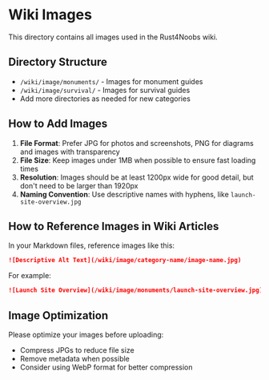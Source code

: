 # Wiki Images

This directory contains all images used in the Rust4Noobs wiki.

## Directory Structure

- `/wiki/image/monuments/` - Images for monument guides
- `/wiki/image/survival/` - Images for survival guides
- Add more directories as needed for new categories

## How to Add Images

1. **File Format**: Prefer JPG for photos and screenshots, PNG for diagrams and images with transparency
2. **File Size**: Keep images under 1MB when possible to ensure fast loading times
3. **Resolution**: Images should be at least 1200px wide for good detail, but don't need to be larger than 1920px
4. **Naming Convention**: Use descriptive names with hyphens, like `launch-site-overview.jpg`

## How to Reference Images in Wiki Articles

In your Markdown files, reference images like this:

```markdown
![Descriptive Alt Text](/wiki/image/category-name/image-name.jpg)
```

For example:

```markdown
![Launch Site Overview](/wiki/image/monuments/launch-site-overview.jpg)
```

## Image Optimization

Please optimize your images before uploading:
- Compress JPGs to reduce file size
- Remove metadata when possible
- Consider using WebP format for better compression 